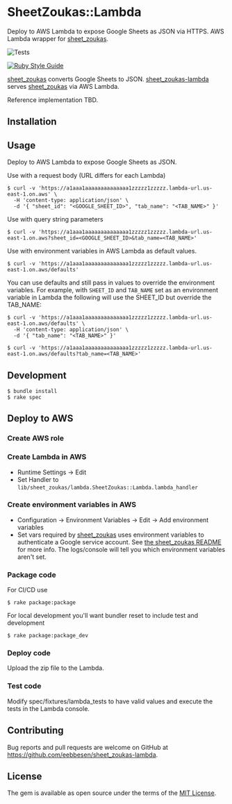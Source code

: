 # SheetZoukas::Lambda

Deploy to AWS Lambda to expose Google Sheets as JSON via HTTPS. AWS Lambda wrapper for [sheet_zoukas](https://github.com/eebbesen/sheet_zoukas).

![Tests](https://github.com/eebbesen/sheet_zoukas-lambda/actions/workflows/test.yml/badge.svg)

[![Ruby Style Guide](https://img.shields.io/badge/code_style-rubocop-brightgreen.svg)](https://github.com/rubocop/rubocop)

[sheet_zoukas](https://github.com/eebbesen/sheet_zoukas) converts Google Sheets to JSON. [sheet_zoukas-lambda](https://github.com/eebbesen/sheet_zoukas-lambda) serves [sheet_zoukas](https://github.com/eebbesen/sheet_zoukas) via AWS Lambda.

Reference implementation TBD.

## Installation

## Usage

Deploy to AWS Lambda to expose Google Sheets as JSON.

Use with a request body (URL differs for each Lambda)

    $ curl -v 'https://a1aaa1aaaaaaaaaaaaaa1zzzzz1zzzzz.lambda-url.us-east-1.on.aws' \
      -H 'content-type: application/json' \
      -d '{ "sheet_id": "<GOOGLE_SHEET_ID>", "tab_name": "<TAB_NAME>" }'

Use with query string parameters

    $ curl -v 'https://a1aaa1aaaaaaaaaaaaaa1zzzzz1zzzzz.lambda-url.us-east-1.on.aws?sheet_id=<GOOGLE_SHEET_ID>&tab_name=<TAB_NAME>'

Use with environment variables in AWS Lambda as default values.

    $ curl -v 'https://a1aaa1aaaaaaaaaaaaaa1zzzzz1zzzzz.lambda-url.us-east-1.on.aws/defaults'

You can use defaults and still pass in values to override the environment variables. For example, with `SHEET_ID` and `TAB_NAME` set as an environment variable in Lambda the following will use the SHEET_ID but override the TAB_NAME:

    $ curl -v 'https://a1aaa1aaaaaaaaaaaaaa1zzzzz1zzzzz.lambda-url.us-east-1.on.aws/defaults' \
      -H 'content-type: application/json' \
      -d '{ "tab_name": "<TAB_NAME>" }'

    $ curl -v 'https://a1aaa1aaaaaaaaaaaaaa1zzzzz1zzzzz.lambda-url.us-east-1.on.aws/defaults?tab_name=<TAB_NAME>'

## Development

    $ bundle install
    $ rake spec

## Deploy to AWS

### Create AWS role

### Create Lambda in AWS

* Runtime Settings -> Edit
* Set Handler to `lib/sheet_zoukas/lambda.SheetZoukas::Lambda.lambda_handler`

### Create environment variables in AWS

* Configuration -> Environment Variables -> Edit -> Add environment variables
* Set vars required by [sheet_zoukas](https://github.com/eebbesen/sheet_zoukas) uses environment variables to authenticate a Google service account. See [the sheet_zoukas README](https://github.com/eebbesen/sheet_zoukas?tab=readme-ov-file#requirements) for more info. The logs/console will tell you which environment variables aren't set.

### Package code

For CI/CD use

    $ rake package:package

For local development you'll want bundler reset to include test and development

    $ rake package:package_dev

### Deploy code

Upload the zip file to the Lambda.

### Test code

Modify spec/fixtures/lambda_tests to have valid values and execute the tests in the Lambda console.

## Contributing

Bug reports and pull requests are welcome on GitHub at https://github.com/eebbesen/sheet_zoukas-lambda.

## License

The gem is available as open source under the terms of the [MIT License](https://opensource.org/licenses/MIT).
